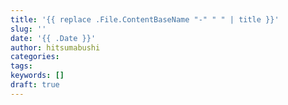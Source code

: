 ```yaml
---
title: '{{ replace .File.ContentBaseName "-" " " | title }}'
slug: ''
date: '{{ .Date }}'
author: hitsumabushi
categories:
tags:
keywords: []
draft: true
---
```

